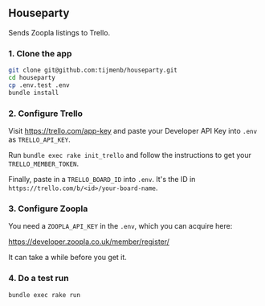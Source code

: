 ## Houseparty

Sends Zoopla listings to Trello.

### 1. Clone the app

```sh
git clone git@github.com:tijmenb/houseparty.git
cd houseparty
cp .env.test .env
bundle install
```

### 2. Configure Trello

Visit https://trello.com/app-key and paste your Developer API Key into `.env` as `TRELLO_API_KEY`.

Run `bundle exec rake init_trello` and follow the instructions to get your `TRELLO_MEMBER_TOKEN`.

Finally, paste in a `TRELLO_BOARD_ID` into `.env`. It's the ID in `https://trello.com/b/<id>/your-board-name`.

### 3. Configure Zoopla

You need a `ZOOPLA_API_KEY` in the `.env`, which you can acquire here:

https://developer.zoopla.co.uk/member/register/

It can take a while before you get it.

### 4. Do a test run

```
bundle exec rake run
```
